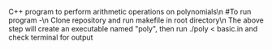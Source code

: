 C++ program to perform arithmetic operations on polynomials\n
 #To run program -\n
 Clone repository and run makefile in root directory\n
 The above step will create an executable named "poly", then run ./poly < basic.in and check terminal for output
